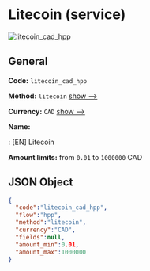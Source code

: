 
# Litecoin (service) 
![litecoin_cad_hpp](https://static.openfintech.io/payment_methods/litecoin_cad_hpp/logo.svg?w=400&c=v0.59.26#w200)  

## General 
 
**Code:** `litecoin_cad_hpp` 
 
**Method:** `litecoin` 
 [show -->](/payment-methods/litecoin/) 
 
**Currency:** `CAD` [show -->](/currencies/CAD/) 
 
**Name:** 
 
:	[EN] Litecoin 
 
**Amount limits:** from `0.01` to `1000000` CAD 

## JSON Object 

```json
{
  "code":"litecoin_cad_hpp",
  "flow":"hpp",
  "method":"litecoin",
  "currency":"CAD",
  "fields":null,
  "amount_min":0.01,
  "amount_max":1000000
}
```  
